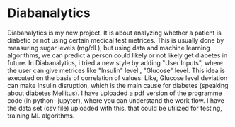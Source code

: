 # Diabanalytics
Diabanalytics is my new project. It is about analyzing whether a patient is diabetic or not using certain medical test metrices. This is usually done by measuring sugar levels (mg/dL), but using data and machine learning algorithms, we can predict a person could likely or not likely get diabetes in future. In Diabanalytics, i tried a new style by adding "User Inputs", where the user can give metrices like "Insulin" level , "Glucose" level. This idea is executed on the basis of correlation of values. Like, Glucose level deviation can make Insulin disruption, which is the main cause for diabetes (speaking about diabetes Mellitus).
I have uploaded a pdf version of the programme code (in python- jupyter), where you can understand the work flow.
I have the data set (csv file) uploaded with this, that could be utilized for testing, training ML algorithms.
